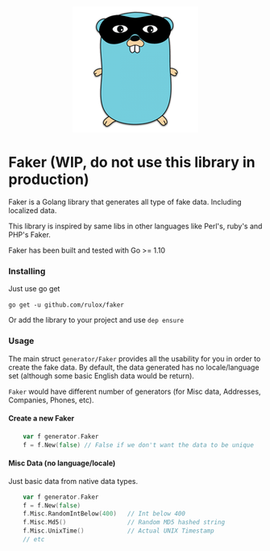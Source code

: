
<p align="center"><img src="doc/faker_logo.png" width="250"></p>

# Faker (WIP, do not use this library in production)
Faker is a Golang library that generates all type of fake data. Including localized data.

This library is inspired by same libs in other languages like Perl's, ruby's and PHP's Faker.

Faker has been built and tested with Go >= 1.10

### Installing
Just use go get

`go get -u github.com/rulox/faker`

Or add the library to your project and use `dep ensure`

### Usage
The main struct `generator/Faker` provides all the usability for you in order to create the fake data.
By default, the data generated has no locale/language set (although some basic English data would be return).

`Faker` would have different number of generators (for Misc data, Addresses, Companies, Phones, etc). 
#### Create a new Faker
```go
    var f generator.Faker
    f = f.New(false) // False if we don't want the data to be unique
``` 
 
#### Misc Data (no language/locale)
Just basic data from native data types. 
```go
    var f generator.Faker
    f = f.New(false) 
    f.Misc.RandomIntBelow(400)   // Int below 400 
    f.Misc.Md5()                 // Random MD5 hashed string    
    f.Misc.UnixTime()            // Actual UNIX Timestamp
	// etc
``` 
